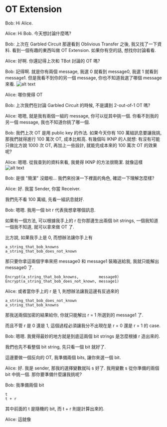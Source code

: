 # OT Extension

Bob: Hi Alice.

Alice: Hi Bob. 今天想討論什麼嗎?

Bob: 上次在 Garbled Circuit 那邊看到 Oblivious Transfer 之後, 我又找了一下資料. 看到一個有趣的東西叫做 OT Extension. 如果你有空的話, 想找你討論看看.

Alice: 好啊. 你還記得上次和 TBot 討論的 OT 嗎?

Bob: 記得啊. 就是你有兩個 message, 我選 0 就看到 message0, 我選 1 就看到 message1. 但是我看不到你的另一個 message, 你也不知道我選了哪個 message 來看.
![alt text](image-1.png)

Alice: 哪你覺得 OT 

Bob: 上次我們在討論 Garbled Circuit 的時候, 不是講到 2-out-of-1 OT 嗎?

Alice: 嗯嗯, 就是我有兩個一組的 message, 你可以從其中挑一個. 你看不到我的另一個 message, 我也不知道你挑了哪一個.

Bob: 我們上次 OT 是用 public key 的作法. 如果今天你有 100 萬組訊息要讓我挑, 那我們就得進行 100 萬次 OT, 成本比較高. 有幾個叫 IKNP 的人就想: 有沒有可能只做比方說 1000 次 OT, 再加上一些設計, 就能完成本來的 100 萬次 OT 的效果呢?

Alice: 嗯嗯. 從我查到的資料來看, 我覺得 IKNP 的方法很簡潔. 就像這樣
![alt text](image.png)

Bob: 是很 "簡潔" 沒錯啦... 我們來扮演一下裡面的角色, 確認一下理解怎麼樣?

Alice: 好. 我當 Sender, 你當 Receiver.

我們先不看 100 萬組, 先看一組訊息就好.

Bob: 嗯嗯. 我用一個 bit r 代表我想拿哪個訊息.

如果有一個方法, 可以根據我手上的 r 在你那邊生出兩個 bit strings, 一個我知道一個我不知道, 就可以拿來做 OT 了.

比方說, 如果我手上是 0, 而想辦法讓你手上有
```
a_string_that_bob_knowns
a_string_that_bob_does_not_known
```

那只要你拿這兩個字串來把 message0 和 message1 裝箱送給我, 我就只能解出 message0 了.
```
Encrypt(a_string_that_bob_knowns,         message0)
Encrypt(a_string_that_bob_does_not_known, message1)
```

Alice: 或者當你手上的 r 是 1, 則想辦法讓我這邊有反過來的
```
a_string_that_bob_does_not_known
a_string_that_bob_knowns
```
那我送兩個加密的結果給你, 你就只能解出 r = 1 所選到的 message1 了.

而且不管 r 是 0 還是 1, 這個過程必須讓我分不出現在是 r = 0 還是 r = 1 的 case.

Bob: 嗯嗯. 我覺得最妙的地方就是到底這兩個 bit strings 是怎麼根據 r 造出來的.

我們也先不看整個 bit string, 先只看一個 bit 就好了.

這邊要做一個反向的 OT, 我準備兩個 bits, 讓你來選一個 bit.

Alice: 好. 我是 sender, 那我的選擇變數就叫 s 好了.
我用變數 s 從你準備的兩個 bit 中挑一個. 那你要準備什麼讓我挑呢?

Bob: 我準備兩個 bit
```
t
t + r
```
其中前面的 t 是隨機的 bit, 而 t + r 則是計算出來的.

Alice: 這就像